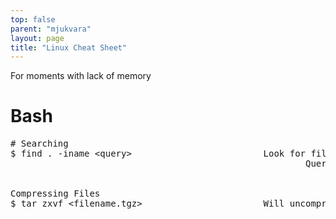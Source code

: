 ```yaml
---
top: false
parent: "mjukvara"
layout: page
title: "Linux Cheat Sheet"
---
```


For moments with lack of memory

# Bash
<pre>
# Searching
$ find . -iname &#60;query&#62;                         Look for files that fulfills "query" starting with current folder.
                                                        Query like "*item*" would return all files that contain the word item somewhere in the name.


Compressing Files
$ tar zxvf &#60;filename.tgz&#62;                       Will uncompress the filename.tgz file in the current folder.
</pre>